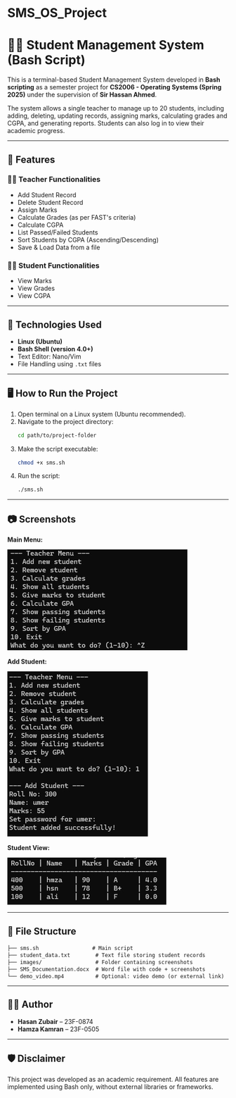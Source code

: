 # SMS_OS_Project

# 🧑‍🏫 Student Management System (Bash Script)

This is a terminal-based Student Management System developed in **Bash scripting** as a semester project for **CS2006 - Operating Systems (Spring 2025)** under the supervision of **Sir Hassan Ahmed**.

The system allows a single teacher to manage up to 20 students, including adding, deleting, updating records, assigning marks, calculating grades and CGPA, and generating reports. Students can also log in to view their academic progress.

---

## 📌 Features

### 👨‍🏫 Teacher Functionalities
- Add Student Record
- Delete Student Record
- Assign Marks
- Calculate Grades (as per FAST's criteria)
- Calculate CGPA
- List Passed/Failed Students
- Sort Students by CGPA (Ascending/Descending)
- Save & Load Data from a file

### 👨‍🎓 Student Functionalities
- View Marks
- View Grades
- View CGPA

---

## 🧠 Technologies Used
- **Linux (Ubuntu)**
- **Bash Shell (version 4.0+)**
- Text Editor: Nano/Vim
- File Handling using `.txt` files

---

## 🖥️ How to Run the Project

1. Open terminal on a Linux system (Ubuntu recommended).
2. Navigate to the project directory:
   ```bash
   cd path/to/project-folder
   ```
3. Make the script executable:
   ```bash
   chmod +x sms.sh
   ```
4. Run the script:
   ```bash
   ./sms.sh
   ```

---

## 📷 Screenshots


**Main Menu:**

![Main Menu](images/main-menu.jpg)

**Add Student:**

![Add Student](images/add-student.jpg)

**Student View:**

![Student View](images/student-view.jpg)


---

## 🧾 File Structure

```
├── sms.sh                 # Main script
├── student_data.txt        # Text file storing student records
├── images/                 # Folder containing screenshots
├── SMS_Documentation.docx  # Word file with code + screenshots
└── demo_video.mp4          # Optional: video demo (or external link)
```

---

## 🙋‍♂️ Author

- **Hasan Zubair** – 23F-0874  
- **Hamza Kamran** – 23F-0505  

---

## 🛡️ Disclaimer

This project was developed as an academic requirement. All features are implemented using Bash only, without external libraries or frameworks.


